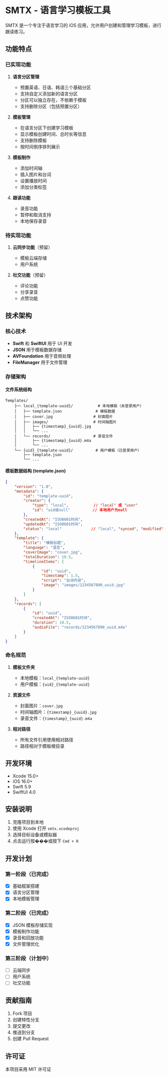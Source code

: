 # SMTX - 语言学习模板工具

SMTX 是一个专注于语言学习的 iOS 应用，允许用户创建和管理学习模板，进行跟读练习。

## 功能特点

### 已实现功能

1. **语言分区管理**
   - 预置英语、日语、韩语三个基础分区
   - 支持自定义添加新的语言分区
   - 分区可以独立存在，不依赖于模板
   - 支持删除分区（包括预置分区）

2. **模板管理**
   - 在语言分区下创建学习模板
   - 显示模板创建时间、总时长等信息
   - 支持删除模板
   - 按时间倒序排列展示

3. **模板制作**
   - 添加时间轴
   - 插入图片和台词
   - 设置播放时间
   - 添加分类标签

4. **跟读功能**
   - 录音功能
   - 暂停和取消支持
   - 本地保存录音

### 待实现功能

1. **云同步功能**（预留）
   - 模板云端存储
   - 用户系统

2. **社交功能**（预留）
   - 评论功能
   - 分享录音
   - 点赞功能

## 技术架构

### 核心技术

- **Swift** 和 **SwiftUI** 用于 UI 开发
- **JSON** 用于模板数据存储
- **AVFoundation** 用于音频处理
- **FileManager** 用于文件管理

### 存储架构

#### 文件系统结构
```
Templates/
    ├── local_{template-uuid}/           # 本地模板（未登录用户）
    │   ├── template.json               # 模板数据
    │   ├── cover.jpg                  # 封面图片
    │   ├── images/                    # 时间轴图片
    │   │   ├── {timestamp}_{uuid}.jpg
    │   │   └── ...
    │   └── records/                   # 录音文件
    │       ├── {timestamp}_{uuid}.m4a
    │       └── ...
    └── {uid}_{template-uuid}/          # 用户模板（已登录用户）
        ├── template.json
        └── ...
```

#### 模板数据结构 (template.json)
```json
{
    "version": "1.0",
    "metadata": {
        "id": "template-uuid",
        "creator": {
            "type": "local",           // "local" 或 "user"
            "id": "uid或null"          // 本地用户为null
        },
        "createdAt": "ISO8601时间",
        "updatedAt": "ISO8601时间",
        "status": "local"             // "local", "synced", "modified"
    },
    "template": {
        "title": "模板标题",
        "language": "语言",
        "coverImage": "cover.jpg",
        "totalDuration": 10.5,
        "timelineItems": [
            {
                "id": "uuid",
                "timestamp": 1.5,
                "script": "台词内容",
                "image": "images/1234567890_uuid.jpg"
            }
        ]
    },
    "records": [
        {
            "id": "uuid",
            "createdAt": "ISO8601时间",
            "duration": 10.5,
            "audioFile": "records/1234567890_uuid.m4a"
        }
    ]
}
```

### 命名规范

1. **模板文件夹**
   - 本地模板：`local_{template-uuid}`
   - 用户模板：`{uid}_{template-uuid}`

2. **资源文件**
   - 封面图片：`cover.jpg`
   - 时间轴图片：`{timestamp}_{uuid}.jpg`
   - 录音文件：`{timestamp}_{uuid}.m4a`

3. **相对路径**
   - 所有文件引用使用相对路径
   - 路径相对于模板根目录

## 开发环境

- Xcode 15.0+
- iOS 16.0+
- Swift 5.9
- SwiftUI 4.0

## 安装说明

1. 克隆项目到本地
2. 使用 Xcode 打开 `smtx.xcodeproj`
3. 选择目标设备或模拟器
4. 点击运行按���或按下 `Cmd + R`

## 开发计划

### 第一阶段（已完成）
- [x] 基础框架搭建
- [x] 语言分区管理
- [x] 本地模板管理

### 第二阶段（已完成）
- [x] JSON 模板存储实现
- [x] 模板制作功能
- [x] 录音和回放功能
- [x] 文件管理优化

### 第三阶段（计划中）
- [ ] 云端同步
- [ ] 用户系统
- [ ] 社交功能

## 贡献指南

1. Fork 项目
2. 创建特性分支
3. 提交更改
4. 推送到分支
5. 创建 Pull Request

## 许可证

本项目采用 MIT 许可证